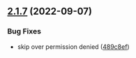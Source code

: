 ## [2.1.7](https://github.com/unional/find-installed-packages/compare/v2.1.6...v2.1.7) (2022-09-07)


### Bug Fixes

* skip over permission denied ([489c8ef](https://github.com/unional/find-installed-packages/commit/489c8ef329c782f38480ef88ae547bf30287ad9a))
